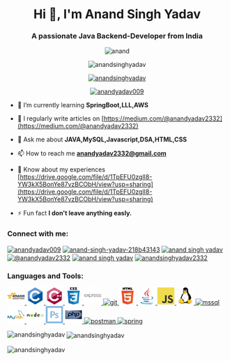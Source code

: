 

<h1 align="center">Hi 👋, I'm Anand Singh Yadav</h1>
<h3 align="center">A passionate Java Backend-Developer from India</h3>
<p align ="center"> <img width="940" src="https://media-exp1.licdn.com/dms/image/C4D16AQGJco2FsW2F-w/profile-displaybackgroundimage-shrink_200_800/0/1653841985482?e=1659571200&v=beta&t=x9yV2OYgq8LgDK_ZvXe3WrbN8iid6Z5uT9koUFKF_7I" alt="anand"/> </p>


<p align="center"> <img src="https://komarev.com/ghpvc/?username=anandsinghyadav&label=Profile%20views&color=0e75b6&style=flat" alt="anandsinghyadav" /> </p>

<p align="center"> <a href="https://github.com/ryo-ma/github-profile-trophy"><img src="https://github-profile-trophy.vercel.app/?username=anandsinghyadav" alt="anandsinghyadav" /></a> </p>

<p align="center"> <a href="https://twitter.com/anandyadav009" target="blank"><img src="https://img.shields.io/twitter/follow/anandyadav009?logo=twitter&style=for-the-badge" alt="anandyadav009" /></a> </p>

- 🌱 I’m currently learning **SpringBoot,LLL,AWS**

- 📝 I regularly write articles on [https://medium.com/@anandyadav2332](https://medium.com/@anandyadav2332)

- 💬 Ask me about **JAVA,MySQL,Javascript,DSA,HTML,CSS**

- 📫 How to reach me **anandyadav2332@gmail.com**

- 📄 Know about my experiences [https://drive.google.com/file/d/1TpEFU0zglI8-YW3kX5BonYe87vzBCObH/view?usp=sharing](https://drive.google.com/file/d/1TpEFU0zglI8-YW3kX5BonYe87vzBCObH/view?usp=sharing)

- ⚡ Fun fact **I don't leave anything easly.**

<h3 align="left">Connect with me:</h3>
<p align="left">
<a href="https://twitter.com/anandyadav009" target="blank"><img align="center" src="https://raw.githubusercontent.com/rahuldkjain/github-profile-readme-generator/master/src/images/icons/Social/twitter.svg" alt="anandyadav009" height="30" width="40" /></a>
<a href="https://linkedin.com/in/anand-singh-yadav-218b43143" target="blank"><img align="center" src="https://raw.githubusercontent.com/rahuldkjain/github-profile-readme-generator/master/src/images/icons/Social/linked-in-alt.svg" alt="anand-singh-yadav-218b43143" height="30" width="40" /></a>
<a href="https://fb.com/anand singh yadav" target="blank"><img align="center" src="https://raw.githubusercontent.com/rahuldkjain/github-profile-readme-generator/master/src/images/icons/Social/facebook.svg" alt="anand singh yadav" height="30" width="40" /></a>
<a href="https://medium.com/@anandyadav2332" target="blank"><img align="center" src="https://raw.githubusercontent.com/rahuldkjain/github-profile-readme-generator/master/src/images/icons/Social/medium.svg" alt="@anandyadav2332" height="30" width="40" /></a>
<a href="https://www.youtube.com/c/anand singh yadav" target="blank"><img align="center" src="https://raw.githubusercontent.com/rahuldkjain/github-profile-readme-generator/master/src/images/icons/Social/youtube.svg" alt="anand singh yadav" height="30" width="40" /></a>
<a href="https://www.leetcode.com/anandsinghyadav2332" target="blank"><img align="center" src="https://raw.githubusercontent.com/rahuldkjain/github-profile-readme-generator/master/src/images/icons/Social/leet-code.svg" alt="anandsinghyadav2332" height="30" width="40" /></a>
</p>

<h3 align="left">Languages and Tools:</h3>
<p align="left"> <a href="https://aws.amazon.com" target="_blank" rel="noreferrer"> <img src="https://raw.githubusercontent.com/devicons/devicon/master/icons/amazonwebservices/amazonwebservices-original-wordmark.svg" alt="aws" width="40" height="40"/> </a> <a href="https://www.cprogramming.com/" target="_blank" rel="noreferrer"> <img src="https://raw.githubusercontent.com/devicons/devicon/master/icons/c/c-original.svg" alt="c" width="40" height="40"/> </a> <a href="https://www.w3schools.com/cpp/" target="_blank" rel="noreferrer"> <img src="https://raw.githubusercontent.com/devicons/devicon/master/icons/cplusplus/cplusplus-original.svg" alt="cplusplus" width="40" height="40"/> </a> <a href="https://www.w3schools.com/css/" target="_blank" rel="noreferrer"> <img src="https://raw.githubusercontent.com/devicons/devicon/master/icons/css3/css3-original-wordmark.svg" alt="css3" width="40" height="40"/> </a> <a href="https://expressjs.com" target="_blank" rel="noreferrer"> <img src="https://raw.githubusercontent.com/devicons/devicon/master/icons/express/express-original-wordmark.svg" alt="express" width="40" height="40"/> </a> <a href="https://git-scm.com/" target="_blank" rel="noreferrer"> <img src="https://www.vectorlogo.zone/logos/git-scm/git-scm-icon.svg" alt="git" width="40" height="40"/> </a> <a href="https://www.w3.org/html/" target="_blank" rel="noreferrer"> <img src="https://raw.githubusercontent.com/devicons/devicon/master/icons/html5/html5-original-wordmark.svg" alt="html5" width="40" height="40"/> </a> <a href="https://www.java.com" target="_blank" rel="noreferrer"> <img src="https://raw.githubusercontent.com/devicons/devicon/master/icons/java/java-original.svg" alt="java" width="40" height="40"/> </a> <a href="https://developer.mozilla.org/en-US/docs/Web/JavaScript" target="_blank" rel="noreferrer"> <img src="https://raw.githubusercontent.com/devicons/devicon/master/icons/javascript/javascript-original.svg" alt="javascript" width="40" height="40"/> </a> <a href="https://www.linux.org/" target="_blank" rel="noreferrer"> <img src="https://raw.githubusercontent.com/devicons/devicon/master/icons/linux/linux-original.svg" alt="linux" width="40" height="40"/> </a> <a href="https://www.microsoft.com/en-us/sql-server" target="_blank" rel="noreferrer"> <img src="https://www.svgrepo.com/show/303229/microsoft-sql-server-logo.svg" alt="mssql" width="40" height="40"/> </a> <a href="https://www.mysql.com/" target="_blank" rel="noreferrer"> <img src="https://raw.githubusercontent.com/devicons/devicon/master/icons/mysql/mysql-original-wordmark.svg" alt="mysql" width="40" height="40"/> </a> <a href="https://nodejs.org" target="_blank" rel="noreferrer"> <img src="https://raw.githubusercontent.com/devicons/devicon/master/icons/nodejs/nodejs-original-wordmark.svg" alt="nodejs" width="40" height="40"/> </a> <a href="https://www.photoshop.com/en" target="_blank" rel="noreferrer"> <img src="https://raw.githubusercontent.com/devicons/devicon/master/icons/photoshop/photoshop-line.svg" alt="photoshop" width="40" height="40"/> </a> <a href="https://www.php.net" target="_blank" rel="noreferrer"> <img src="https://raw.githubusercontent.com/devicons/devicon/master/icons/php/php-original.svg" alt="php" width="40" height="40"/> </a> <a href="https://postman.com" target="_blank" rel="noreferrer"> <img src="https://www.vectorlogo.zone/logos/getpostman/getpostman-icon.svg" alt="postman" width="40" height="40"/> </a> <a href="https://spring.io/" target="_blank" rel="noreferrer"> <img src="https://www.vectorlogo.zone/logos/springio/springio-icon.svg" alt="spring" width="40" height="40"/> </a> </p>

<p><img align="left" src="https://github-readme-stats.vercel.app/api/top-langs?username=anandsinghyadav&show_icons=true&locale=en&layout=compact" alt="anandsinghyadav" /></p>

<p>&nbsp;<img align="center" src="https://github-readme-stats.vercel.app/api?username=anandsinghyadav&show_icons=true&locale=en" alt="anandsinghyadav" /></p>

<p><img align="center" src="https://github-readme-streak-stats.herokuapp.com/?user=anandsinghyadav&" alt="anandsinghyadav" /></p>
